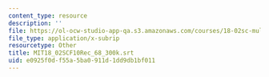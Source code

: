 ```yaml
---
content_type: resource
description: ''
file: https://ol-ocw-studio-app-qa.s3.amazonaws.com/courses/18-02sc-multivariable-calculus-fall-2010/e0925f0df55a5ba0911d1dd9db1bf011_MIT18_02SCF10Rec_68_300k.vtt
file_type: application/x-subrip
resourcetype: Other
title: MIT18_02SCF10Rec_68_300k.srt
uid: e0925f0d-f55a-5ba0-911d-1dd9db1bf011
---
```

